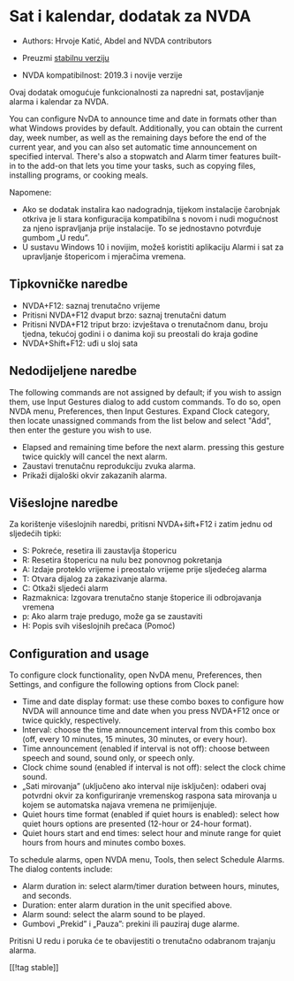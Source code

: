 # Sat i kalendar, dodatak za NVDA #

* Authors: Hrvoje Katić, Abdel and NVDA contributors
* Preuzmi [stabilnu verziju][1]

* NVDA kompatibilnost: 2019.3 i novije verzije

Ovaj dodatak omogućuje funkcionalnosti za napredni sat, postavljanje alarma
i kalendar za NVDA.

You can configure NvDA to announce time and date in formats other than what
Windows provides by default. Additionally, you can obtain the current day,
week number, as well as the remaining days before the end of the current
year, and you can also set automatic time announcement on specified
interval. There's also a stopwatch and Alarm timer features built-in to the
add-on that lets you time your tasks, such as copying files, installing
programs, or cooking meals.

Napomene:

* Ako se dodatak instalira kao nadogradnja, tijekom instalacije čarobnjak
  otkriva je li stara konfiguracija kompatibilna s novom i nudi mogućnost za
  njeno ispravljanja prije instalacije. To se jednostavno potvrđuje gumbom
  „U redu”.
* U sustavu Windows 10 i novijim, možeš koristiti aplikaciju Alarmi i sat za
  upravljanje štopericom i mjeračima vremena.

## Tipkovničke naredbe

* NVDA+F12: saznaj trenutačno vrijeme
* Pritisni NVDA+F12 dvaput brzo: saznaj trenutačni datum
* Pritisni NVDA+F12 triput brzo: izvještava o trenutačnom danu, broju
  tjedna, tekućoj godini i o danima koji su preostali do kraja godine
* NVDA+Shift+F12: uđi u sloj sata

## Nedodijeljene naredbe

The following commands are not assigned by default; if you wish to assign
them, use Input Gestures dialog to add custom commands. To do so, open NVDA
menu, Preferences, then Input Gestures. Expand Clock category, then locate
unassigned commands from the list below and select "Add", then enter the
gesture you wish to use.

* Elapsed and remaining time before the next alarm. pressing this gesture
  twice quickly will cancel the next alarm.
* Zaustavi trenutačnu reprodukciju zvuka alarma.
* Prikaži dijaloški okvir zakazanih alarma.

## Višeslojne naredbe

Za korištenje višeslojnih naredbi, pritisni NVDA+šift+F12 i zatim jednu od
sljedećih tipki:

* S: Pokreće, resetira ili zaustavlja štopericu
* R: Resetira štopericu na nulu bez ponovnog pokretanja
* A: Izdaje proteklo vrijeme i preostalo vrijeme prije sljedećeg alarma
* T: Otvara dijalog za zakazivanje alarma.
* C: Otkaži sljedeći alarm
* Razmaknica: Izgovara trenutačno stanje štoperice ili odbrojavanja vremena
* p: Ako alarm traje predugo, može ga se zaustaviti
* H: Popis svih višeslojnih prečaca (Pomoć)

## Configuration and usage

To configure clock functionality, open NvDA menu, Preferences, then
Settings, and configure the following options from Clock panel:

* Time and date display format: use these combo boxes to configure how NVDA
  will announce time and date when you press NVDA+F12 once or twice quickly,
  respectively.
* Interval: choose the time announcement interval from this combo box (off,
  every 10 minutes, 15 minutes, 30 minutes, or every hour).
* Time announcement (enabled if interval is not off): choose between speech
  and sound, sound only, or speech only.
* Clock chime sound (enabled if interval is not off): select the clock chime
  sound.
* „Sati mirovanja” (uključeno ako interval nije isključen): odaberi ovaj
  potvrdni okvir za konfiguriranje vremenskog raspona sata mirovanja u kojem
  se automatska najava vremena ne primijenjuje.
* Quiet hours time format (enabled if quiet hours is enabled): select how
  quiet hours options are presented (12-hour or 24-hour format).
* Quiet hours start and end times: select hour and minute range for quiet
  hours from hours and minutes combo boxes.

To schedule alarms, open NVDA menu, Tools, then select Schedule Alarms. The
dialog contents include:

* Alarm duration in: select alarm/timer duration between hours, minutes, and
  seconds.
* Duration: enter alarm duration in the unit specified above.
* Alarm sound: select the alarm sound to be played.
* Gumbovi „Prekid” i „Pauza”: prekini ili pauziraj duge alarme.

Pritisni U redu i poruka će te obavijestiti o trenutačno odabranom trajanju
alarma.

[[!tag stable]]

[1]: https://www.nvaccess.org/addonStore/legacy?file=clock
